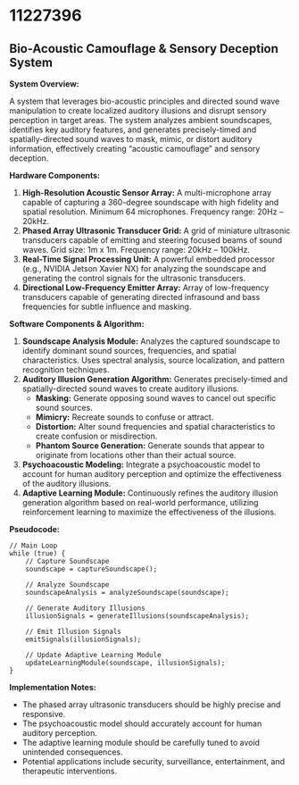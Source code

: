 # 11227396

## Bio-Acoustic Camouflage & Sensory Deception System

**System Overview:**

A system that leverages bio-acoustic principles and directed sound wave manipulation to create localized auditory illusions and disrupt sensory perception in target areas. The system analyzes ambient soundscapes, identifies key auditory features, and generates precisely-timed and spatially-directed sound waves to mask, mimic, or distort auditory information, effectively creating “acoustic camouflage” and sensory deception.

**Hardware Components:**

1.  **High-Resolution Acoustic Sensor Array:** A multi-microphone array capable of capturing a 360-degree soundscape with high fidelity and spatial resolution. Minimum 64 microphones. Frequency range: 20Hz – 20kHz.
2.  **Phased Array Ultrasonic Transducer Grid:** A grid of miniature ultrasonic transducers capable of emitting and steering focused beams of sound waves. Grid size: 1m x 1m. Frequency range: 20kHz – 100kHz.
3.  **Real-Time Signal Processing Unit:** A powerful embedded processor (e.g., NVIDIA Jetson Xavier NX) for analyzing the soundscape and generating the control signals for the ultrasonic transducers.
4.  **Directional Low-Frequency Emitter Array:** Array of low-frequency transducers capable of generating directed infrasound and bass frequencies for subtle influence and masking.

**Software Components & Algorithm:**

1.  **Soundscape Analysis Module:** Analyzes the captured soundscape to identify dominant sound sources, frequencies, and spatial characteristics. Uses spectral analysis, source localization, and pattern recognition techniques.
2.  **Auditory Illusion Generation Algorithm:** Generates precisely-timed and spatially-directed sound waves to create auditory illusions.
    *   **Masking:** Generate opposing sound waves to cancel out specific sound sources.
    *   **Mimicry:** Recreate sounds to confuse or attract.
    *   **Distortion:** Alter sound frequencies and spatial characteristics to create confusion or misdirection.
    *   **Phantom Source Generation:** Generate sounds that appear to originate from locations other than their actual source.
3.  **Psychoacoustic Modeling:** Integrate a psychoacoustic model to account for human auditory perception and optimize the effectiveness of the auditory illusions.
4.  **Adaptive Learning Module:** Continuously refines the auditory illusion generation algorithm based on real-world performance, utilizing reinforcement learning to maximize the effectiveness of the illusions.

**Pseudocode:**

```
// Main Loop
while (true) {
    // Capture Soundscape
    soundscape = captureSoundscape();

    // Analyze Soundscape
    soundscapeAnalysis = analyzeSoundscape(soundscape);

    // Generate Auditory Illusions
    illusionSignals = generateIllusions(soundscapeAnalysis);

    // Emit Illusion Signals
    emitSignals(illusionSignals);

    // Update Adaptive Learning Module
    updateLearningModule(soundscape, illusionSignals);
}
```

**Implementation Notes:**

*   The phased array ultrasonic transducers should be highly precise and responsive.
*   The psychoacoustic model should accurately account for human auditory perception.
*   The adaptive learning module should be carefully tuned to avoid unintended consequences.
*   Potential applications include security, surveillance, entertainment, and therapeutic interventions.